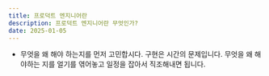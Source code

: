 ```yaml
---
title: 프로덕트 엔지니어란
description: 프로덕트 엔지니어란 무엇인가?
date: 2025-01-05
---
```


- 무엇을 왜 해야 하는지를 먼저 고민합시다. 구현은 시간의 문제입니다. 무엇을 왜 해야하는 지를 얼기를 엮어놓고 일정을 잡아서 직조해내면 됩니다.
